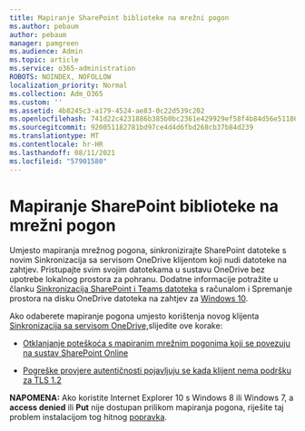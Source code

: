```yaml
---
title: Mapiranje SharePoint biblioteke na mrežni pogon
ms.author: pebaum
author: pebaum
manager: pamgreen
ms.audience: Admin
ms.topic: article
ms.service: o365-administration
ROBOTS: NOINDEX, NOFOLLOW
localization_priority: Normal
ms.collection: Adm_O365
ms.custom: ''
ms.assetid: 4b8245c3-a179-4524-ae83-0c22d539c202
ms.openlocfilehash: 741d22c4231886b385b0bc2361e429929ef58f4b84d56e51186f129fc5d07921
ms.sourcegitcommit: 920051182781bd97ce4d4d6fbd268cb37b84d239
ms.translationtype: MT
ms.contentlocale: hr-HR
ms.lasthandoff: 08/11/2021
ms.locfileid: "57901580"
---
```

# <a name="map-a-sharepoint-library-to-a-network-drive"></a>Mapiranje SharePoint biblioteke na mrežni pogon

Umjesto mapiranja mrežnog pogona, sinkronizirajte SharePoint datoteke s novim Sinkronizacija sa servisom OneDrive klijentom koji nudi datoteke na zahtjev. Pristupajte svim svojim datotekama u sustavu OneDrive bez upotrebe lokalnog prostora za pohranu. Dodatne informacije potražite u članku [Sinkronizacija SharePoint i Teams datoteka](https://support.microsoft.com/office/sync-sharepoint-and-teams-files-with-your-computer-6de9ede8-5b6e-4503-80b2-6190f3354a88) s računalom i Spremanje prostora na disku OneDrive datoteka na zahtjev za [Windows 10](https://support.microsoft.com/office/save-disk-space-with-onedrive-files-on-demand-for-windows-10-0e6860d3-d9f3-4971-b321-7092438fb38e).

Ako odaberete mapiranje pogona umjesto korištenja novog klijenta [Sinkronizacija sa servisom OneDrive,](https://support.microsoft.com/office/sync-sharepoint-and-teams-files-with-your-computer-6de9ede8-5b6e-4503-80b2-6190f3354a88)slijedite ove korake:

- [Otklanjanje poteškoća s mapiranim mrežnim pogonima koji se povezuju na sustav SharePoint Online](https://docs.microsoft.com/sharepoint/support/administration/troubleshoot-mapped-network-drives)

- [Pogreške provjere autentičnosti pojavljuju se kada klijent nema podršku za TLS 1.2](https://docs.microsoft.com/sharepoint/troubleshoot/administration/authentication-errors-tls12-support#network-drive-mapped-to-a-sharepoint-library)  

**NAPOMENA:** Ako koristite Internet Explorer 10 s Windows 8 ili Windows 7, a **access denied** ili **Put** nije dostupan prilikom mapiranja pogona, riješite taj problem instalacijom tog hitnog [popravka](https://support.microsoft.com/topic/error-when-you-open-a-sharepoint-document-library-in-windows-explorer-or-map-a-network-drive-to-the-library-after-you-install-internet-explorer-10-96e640ba-059f-9b09-bb91-2a0319ee8b1d).